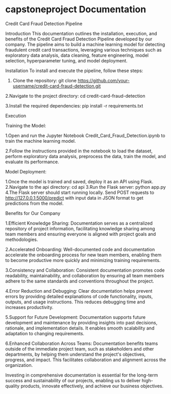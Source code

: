 # capstoneproject Documentation
Credit Card Fraud Detection Pipeline

Introduction
This documentation outlines the installation, execution, and benefits of the Credit Card Fraud Detection Pipeline developed by our company. The pipeline aims to build a machine learning model for detecting fraudulent credit card transactions, leveraging various techniques such as exploratory data analysis, data cleaning, feature engineering, model selection, hyperparameter tuning, and model deployment.

Installation
To install and execute the pipeline, follow these steps:

1. Clone the repository:
git clone https://github.com/your-username/credit-card-fraud-detection.git


2.Navigate to the project directory:
cd credit-card-fraud-detection


3.Install the required dependencies:
pip install -r requirements.txt


Execution

Training the Model:

1.Open and run the Jupyter Notebook Credit_Card_Fraud_Detection.ipynb to train the machine learning model.

2.Follow the instructions provided in the notebook to load the dataset, perform exploratory data analysis, preprocess the data, train the model, and evaluate its performance.

Model Deployment:

1.Once the model is trained and saved, deploy it as an API using Flask.
2.Navigate to the api directory:
cd api
3.Run the Flask server:
python app.py
4.The Flask server should start running locally. Send POST requests to http://127.0.0.1:5000/predict with input data in JSON format to get predictions from the model.

Benefits for Our Company

1.Efficient Knowledge Sharing: Documentation serves as a centralized repository of project information, facilitating knowledge sharing among team members and ensuring everyone is aligned with project goals and methodologies.

2.Accelerated Onboarding: Well-documented code and documentation accelerate the onboarding process for new team members, enabling them to become productive more quickly and minimizing training requirements.

3.Consistency and Collaboration: Consistent documentation promotes code readability, maintainability, and collaboration by ensuring all team members adhere to the same standards and conventions throughout the project.

4.Error Reduction and Debugging: Clear documentation helps prevent errors by providing detailed explanations of code functionality, inputs, outputs, and usage instructions. This reduces debugging time and increases productivity.

5.Support for Future Development: Documentation supports future development and maintenance by providing insights into past decisions, rationale, and implementation details. It enables smooth scalability and adaptation to changing requirements.

6.Enhanced Collaboration Across Teams: Documentation benefits teams outside of the immediate project team, such as stakeholders and other departments, by helping them understand the project's objectives, progress, and impact. This facilitates collaboration and alignment across the organization.

Investing in comprehensive documentation is essential for the long-term success and sustainability of our projects, enabling us to deliver high-quality products, innovate effectively, and achieve our business objectives.
